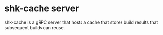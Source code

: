 # shk-cache server

shk-cache is a gRPC server that hosts a cache that stores build results that
subsequent builds can reuse.
